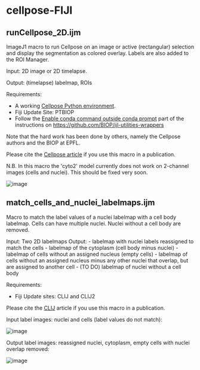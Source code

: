 # cellpose-FIJI
## runCellpose_2D.ijm
ImageJ1 macro to run Cellpose on an image or active (rectangular) selection and display the segmentation as colored overlay.
Labels are also added to the ROI Manager.

Input: 2D image or 2D timelapse.

Output: (timelapse) labelmap, ROIs

Requirements:
- A working [Cellpose Python environment](https://github.com/MouseLand/cellpose#local-installation).
- Fiji Update Site: PTBIOP
- Follow the [Enable conda command outside conda prompt](https://github.com/BIOP/ijl-utilities-wrappers#-enable-conda-command-outside-conda-prompt-) part of the instructions on https://github.com/BIOP/ijl-utilities-wrappers

Note that the hard work has been done by others, namely the Cellpose authors and the BIOP at EPFL.

Please cite the [Cellpose article](https://www.nature.com/articles/s41592-020-01018-x) if you use this macro in a publication.

N.B. In this macro the 'cyto2' model currently does not work on 2-channel images (cells and nuclei). This should be fixed very soon.

![image](https://user-images.githubusercontent.com/33119248/137392416-88a7b8cf-25ee-4116-8b54-b582459e9443.png)

## match_cells_and_nuclei_labelmaps.ijm
Macro to match the label values of a nuclei labelmap with a cell body labelmap.
Cells can have multiple nuclei. Nuclei without a cell body are removed.

Input: Two 2D labelmaps
Output: - labelmap with nuclei labels reassigned to match the cells
        - labelmap of the cytoplasm (cell body minus nuclei)
        - labelmap of cells without an assigned nucleus (empty cells)
        - labelmap of cells without an assigned nucleus minus any other nuclei that overlap, but are assigned to another cell
        - (TO DO) labelmap of nuclei without a cell body

Requirements:
- Fiji Update sites: CLIJ and CLIJ2

Please cite the [CLIJ](https://www.nature.com/articles/s41592-019-0650-1) article if you use this macro in a publication.

Input label images: nuclei and cells (label values do not match):

![image](https://user-images.githubusercontent.com/33119248/138616840-4ec7daf7-b312-4b33-9da2-3575ce8c05e3.png)

Output label images: reassigned nuclei, cytoplasm, empty cells with nuclei overlap removed:

![image](https://user-images.githubusercontent.com/33119248/138616883-3c390fcc-e729-4942-b3fc-4bc1ed8fbd4c.png)

